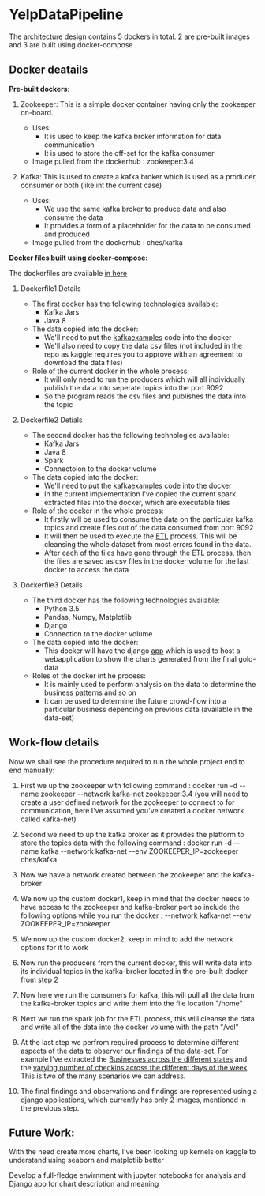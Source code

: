 # YelpDataPipeline

The [architecture](https://github.com/reachprajwal/YelpDataPipeline/blob/master/architecturalDesign.jpg) design contains 5 dockers in total. 2 are pre-built images and 3 are built using docker-compose .

## Docker deatails

**Pre-built dockers:**

1. Zookeeper:
This is a simple docker container having only the zookeeper on-board.
   - Uses:
        - It is used to keep the kafka broker information for data communication
        - It is used to store the off-set for the kafka consumer
   - Image pulled from the dockerhub : zookeeper:3.4
   
2. Kafka:
This is used to create a kafka broker which is used as a producer, consumer or both (like int the current case)
   - Uses:
     - We use the same kafka broker to produce data and also consume the data
     - It provides a form of a placeholder for the data to be consumed and produced
   - Image pulled from the dockerhub : ches/kafka


**Docker files built using docker-compose:**

The dockerfiles are available [in here](https://github.com/reachprajwal/YelpDataPipeline/tree/master/Dockerfiles)

1. Dockerfile1
Details
   - The first docker has the following technologies available:
        - Kafka Jars
        - Java 8
   - The data copied into the docker:
        - We'll need to put the [kafkaexamples](https://github.com/reachprajwal/YelpDataPipeline/tree/master/kafkaexamples) code into the docker
        - We'll also need to copy the data csv files (not included in the repo as kaggle requires you to approve with an agreement to download the data files)
   - Role of the current docker in the whole process:
        - It will only need to run the producers which will all individually publish the data into seperate topics into the port 9092
        - So the program reads the csv files and publishes the data into the topic 
            
2. Dockerfile2
Detials
   - The second docker has the following technologies available:
        - Kafka Jars
        - Java 8
        - Spark
        - Connectoion to the docker volume
   - The data copied into the docker:
        - We'll need to put the [kafkaexamples](https://github.com/reachprajwal/YelpDataPipeline/tree/master/kafkaexamples) code into the docker
        - In the current implementation I've copied the current spark extracted files into the docker, which are executable files
   - Role of the docker in the whole process:
        - It firstly will be used to consume the data on the particular kafka topics and create files out of the data consumed from port 9092
        - It will then be used to execute the [ETL](https://github.com/reachprajwal/YelpDataPipeline/blob/master/src/main/scala/yelpETL/yelpETL.scala) process. This will be cleansing the whole dataset from most errors found in the data.
        - After each of the files have gone through the ETL process, then the files are saved as csv files in the docker volume for the last docker to access the data
            
3. Dockerfile3
Details
   - The third docker has the following technologies available:
        - Python 3.5
        - Pandas, Numpy, Matplotlib
        - Django
        - Connection to the docker volume
   - The data copied into the docker:
        - This docker will have the django [app](https://github.com/reachprajwal/YelpDataPipeline/tree/master/yelpApp) which is used to host a webapplication to show the charts generated from the final gold-data
   - Roles of the docker int he process:
        - It is mainly used to perform analysis on the data to determine the business patterns and so on
        - It can be used to determine the future crowd-flow into a particular business depending on previous data (available in the data-set)
            
## Work-flow details

Now we shall see the procedure required to run the whole project end to end manually:

1. First we up the zookeeper with following command : docker run -d --name zookeeper --network kafka-net zookeeper:3.4 (you will need to create a user defined network for the zookeeper to connect to for communication, here I've assumed you've created a docker network called kafka-net)

2. Second we need to up the kafka broker as it provides the platform to store the topics data with the following command : docker run -d --name kafka --network kafka-net --env ZOOKEEPER_IP=zookeeper ches/kafka

3. Now we have a network created between the zookeeper and the kafka-broker 

4. We now up the custom docker1, keep in mind that the docker needs to have access to the zookeeper and kafka-broker port so include the following options while you run the docker : --network kafka-net --env ZOOKEEPER_IP=zookeeper
    
5. We now up the custom docker2, keep in mind to add the network options for it to work

6. Now run the producers from the current docker, this will write data into its individual topics in the kafka-broker located in the pre-built docker from step 2

7. Now here we run the consumers for kafka, this will pull all the data from the kafka-broker topics and write them into the file location "/home"

8. Next we run the spark job for the ETL process, this will cleanse the data and write all of the data into the docker volume with the path "/vol"

9. At the last step we perfrom required process to determine different aspects of the data to observer our findings of the data-set. For example I've extracted the [Businesses across the different states](https://github.com/reachprajwal/YelpDataPipeline/blob/master/yelpApp/charts/media/businesses.png) and the [varying number of checkins across the different days of the week](https://github.com/reachprajwal/YelpDataPipeline/blob/master/yelpApp/charts/media/checkings.png). This is two of the many scenarios we can address.

10. The final findings and observations and findings are represented using a django applications, which currently has only 2 images, mentioned in the previous step.

## Future Work:

With the need create more charts, I've been looking up kernels on kaggle to understand using seaborn and matplotlib better

Develop a full-fledge envirnment with jupyter notebooks for analysis and Django app for chart description and meaning
